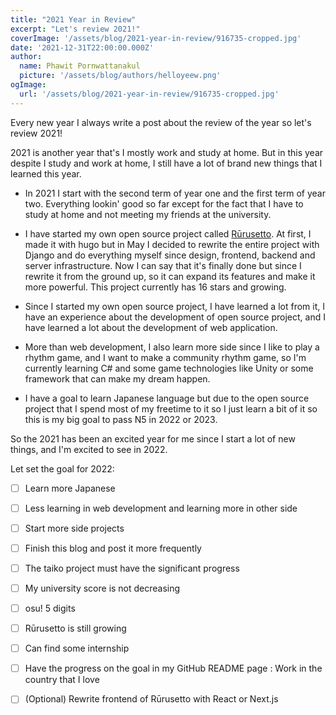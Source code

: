 ```yaml
---
title: "2021 Year in Review"
excerpt: "Let's review 2021!"
coverImage: '/assets/blog/2021-year-in-review/916735-cropped.jpg'
date: '2021-12-31T22:00:00.000Z'
author:
  name: Phawit Pornwattanakul
  picture: '/assets/blog/authors/helloyeew.png'
ogImage:
  url: '/assets/blog/2021-year-in-review/916735-cropped.jpg'
---
```


Every new year I always write a post about the review of the year so let's review 2021!

2021 is another year that's I mostly work and study at home. But in this year despite I study and work at home, I still have a lot of brand new things that I learned this year.

- In 2021 I start with the second term of year one and the first term of year two. Everything lookin' good so far except for the fact that I have to study at home and not meeting my friends at the university.

- I have started my own open source project called [Rūrusetto](https://github.com/Rurusetto/rurusetto). At first, I made it with hugo but in May I decided to rewrite the entire project with Django and do everything myself since design, frontend, backend and server infrastructure.
Now I can say that it's finally done but since I rewrite it from the ground up, so it can expand its features and make it more powerful. This project currently has 16 stars and growing.

- Since I started my own open source project, I have learned a lot from it, I have an experience about the development of open source project, and I have learned a lot about the development of web application.

- More than web development, I also learn more side since I like to play a rhythm game, and I want to make a community rhythm game, so I'm currently learning C# and some game technologies like Unity or some framework that can make my dream happen.

- I have a goal to learn Japanese language but due to the open source project that I spend most of my freetime to it so I just learn a bit of it so this is my big goal to pass N5 in 2022 or 2023.

So the 2021 has been an excited year for me since I start a lot of new things, and I'm excited to see in 2022.

Let set the goal for 2022:

- [ ] Learn more Japanese
- [ ] Less learning in web development and learning more in other side
- [ ] Start more side projects
- [ ] Finish this blog and post it more frequently
- [ ] The taiko project must have the significant progress
- [ ] My university score is not decreasing
- [ ] osu! 5 digits
- [ ] Rūrusetto is still growing
- [ ] Can find some internship
- [ ] Have the progress on the goal in my GitHub README page : Work in the country that I love
- [ ] (Optional) Rewrite frontend of Rūrusetto with React or Next.js


